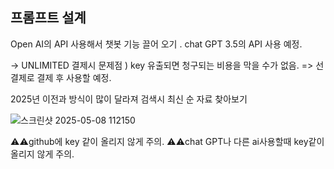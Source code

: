 
<h2>프롬프트 설계</h2>

 Open AI의 API 사용해서 챗봇 기능 끌어 오기 . 
 chat GPT 3.5의 API 사용 예정. 
 
-> UNLIMITED 결제시 문제점 ) key 유출되면 청구되는 비용을 막을 수가 없음. 
=> 선결제로 결제 후 사용할 예정. 

2025년 이전과 방식이 많이 달라져 검색시 최신 순 자료 찾아보기 


![스크린샷 2025-05-08 112150](https://github.com/user-attachments/assets/2a012653-4428-4108-b4d1-848891ba60d4)



⚠️⚠️github에 key 같이 올리지 않게 주의.
⚠️⚠️chat GPT나 다른 ai사용할때 key같이 올리지 않게 주의. 




 


